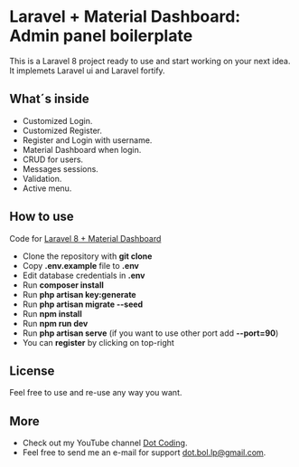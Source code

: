 # Laravel + Material Dashboard: Admin panel boilerplate

This is a Laravel 8 project ready to use and start working on your next idea. It implemets Laravel ui and Laravel fortify.

## What´s inside

- Customized Login.
- Customized Register.
- Register and Login with username.
- Material Dashboard when login.
- CRUD for users.
- Messages sessions.
- Validation.
- Active menu.

## How to use

Code for [Laravel 8 + Material Dashboard](https://www.youtube.com/playlist?list=PLYO5TOinzgThHkDH3GYxAeidegZkuLE3_)

- Clone the repository with __git clone__
- Copy __.env.example__ file to __.env__
- Edit database credentials in __.env__
- Run __composer install__
- Run __php artisan key:generate__
- Run __php artisan migrate --seed__
- Run __npm install__
- Run __npm run dev__
- Run __php artisan serve__ (if you want to use other port add __--port=90__)
- You can __register__ by clicking on top-right

## License

Feel free to use and re-use any way you want.

## More

- Check out my YouTube channel [Dot Coding](https://www.youtube.com/channel/UCYobBTcVkUvIqQW3sSTGarg).
- Feel free to send me an e-mail for support [dot.bol.lp@gmail.com](mailto:dot.bol.lp@gmail.com).